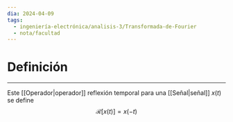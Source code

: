 ```yaml
---
dia: 2024-04-09
tags:
  - ingeniería-electrónica/analisis-3/Transformada-de-Fourier
  - nota/facultad
---
```

# Definición
---
Este [[Operador|operador]] reflexión temporal para una [[Señal|señal]] $x(t)$ se define $$ \mathcal{R}[x(t)] = x(-t) $$